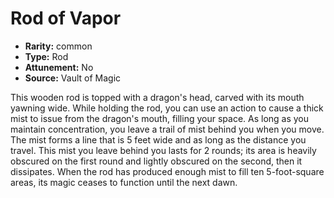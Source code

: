 
# Rod of Vapor

* **Rarity:** common
* **Type:** Rod
* **Attunement:** No
* **Source:** Vault of Magic


This wooden rod is topped with a dragon's head, carved with its mouth yawning wide. While holding the rod, you can use an action to cause a thick mist to issue from the dragon's mouth, filling your space. As long as you maintain concentration, you leave a trail of mist behind you when you move. The mist forms a line that is 5 feet wide and as long as the distance you travel. This mist you leave behind you lasts for 2 rounds; its area is heavily obscured on the first round and lightly obscured on the second, then it dissipates. When the rod has produced enough mist to fill ten 5-foot-square areas, its magic ceases to function until the next dawn.
